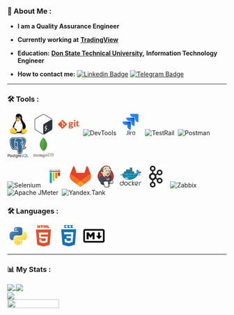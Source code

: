 ### :wave: About Me :
- **I am a Quality Assurance Engineer**
  
- **Currently working at** [**TradingView**](https://www.tradingview.com/about/)

- **Education:** [**Don State Technical University**](https://donstu.ru/en/)**,** **Information Technology Engineer**
  
- **How to contact me:** [![Linkedin Badge](https://img.shields.io/badge/-LinkedIn-blue?style=flat&logo=Linkedin&logoColor=white)](https://www.linkedin.com/mwlite/in/dmitriy-nikolaev-4aa854238) [![Telegram Badge](https://img.shields.io/badge/-Telegram-blue?style=flat&logo=Telegram&logoColor=white)](https://t.me/vypiem_za_lyubov)

---

### :hammer_and_wrench: Tools :
<div>
  <img src="https://github.com/devicons/devicon/blob/master/icons/linux/linux-original.svg" title="Linux" alt="Linux" width="50" height="50"/>&nbsp;
  <img src="https://github.com/devicons/devicon/blob/master/icons/bash/bash-original.svg" title="Bash" alt="Bash" width="50" height="50"/>&nbsp;
  <img src="https://github.com/devicons/devicon/blob/master/icons/git/git-plain-wordmark.svg" title="Git" alt="Git" width="50" height="50"/>&nbsp;
  <img src="https://iconape.com/wp-content/files/vu/371696/svg/371696.svg" title="DevTools" alt="DevTools" width="50" height="50"/>&nbsp;
  <img src="https://github.com/devicons/devicon/blob/master/icons/jira/jira-original-wordmark.svg" title="Jira" alt="Jira" width="50" height="50"/>&nbsp;
  <img src="https://media.gurock.com/gk-media/logos/TestRail%20Logo%20Square.svg" title="TestRail" alt="TestRail" width="50" height="50"/>&nbsp;
  <img src="https://uxwing.com/wp-content/themes/uxwing/download/brands-and-social-media/postman-icon.png" title="Postman" alt="Postman" width="50" height="50"/>&nbsp;
  <img src="https://github.com/devicons/devicon/blob/master/icons/postgresql/postgresql-original-wordmark.svg" title="PostgreSQL" alt="PostgreSQL" width="50" height="50"/>&nbsp;
  <img src="https://github.com/devicons/devicon/blob/master/icons/mongodb/mongodb-original-wordmark.svg" title="MongoDB" alt="MongoDB" width="50" height="50"/>&nbsp;

  <img src="https://avatars0.githubusercontent.com/u/983927?v=3&s=400" title="Selenium" alt="Selenium" width="50" height="50"/>&nbsp;
  <img src="https://github.com/devicons/devicon/blob/master/icons/pytest/pytest-original.svg" title="PyTest" alt="PyTest" width="50" height="50"/>&nbsp;
  <img src="https://github.com/devicons/devicon/blob/master/icons/gitlab/gitlab-original.svg" title="GitLab" alt="GitLab" width="50" height="50"/>&nbsp;
  <img src="https://github.com/devicons/devicon/blob/master/icons/jenkins/jenkins-original.svg" title="Jenkins" alt="Jenkins" width="50" height="50"/>&nbsp;
  <img src="https://github.com/devicons/devicon/blob/master/icons/docker/docker-original-wordmark.svg" title="Docker" alt="Docker" width="50" height="50"/>&nbsp;
  <img src="https://github.com/devicons/devicon/blob/master/icons/apachekafka/apachekafka-original.svg" title="Apache Kafka" alt="Apache Kafka" width="50" height="50"/>&nbsp;
  <img src="https://upload.wikimedia.org/wikipedia/commons/thumb/5/5d/Zabbix_logo_square.svg/2500px-Zabbix_logo_square.svg.png" title="Zabbix" alt="Zabbix" width="50" height="50"/>&nbsp; 
  <img src="https://jmeter.apache.org/images/jmeter_square.svg" title="Apache JMeter" alt="Apache JMeter" width="50" height="50"/>&nbsp;
  <img src="https://upload.wikimedia.org/wikipedia/commons/4/48/Yandex.Tank_logo.jpg" title="Yandex.Tank" alt="Yandex.Tank" width="50" height="50"/>&nbsp;  
</div> 

### :hammer_and_wrench: Languages :
<div>
  <img src="https://github.com/devicons/devicon/blob/master/icons/python/python-original.svg" title="Python" alt="Python" width="50" height="50"/>&nbsp;
  <img src="https://github.com/devicons/devicon/blob/master/icons/html5/html5-plain-wordmark.svg" title="HTML" alt="HTML" width="50" height="50"/>&nbsp;
  <img src="https://github.com/devicons/devicon/blob/master/icons/css3/css3-plain-wordmark.svg" title="CSS" alt="CSS" width="50" height="50"/>&nbsp;
  <img src="https://github.com/devicons/devicon/blob/master/icons/markdown/markdown-original.svg" title="Markdown" alt="Markdown" width="50" height="50"/>&nbsp;
</div> 

---

### :bar_chart: My Stats :

<a href="https://git.io/streak-stats">
  <img align="center" height="180" src="http://github-readme-streak-stats.herokuapp.com?user=vypiemzalyubov&border_radius=10&card_width=360&fire=000000&stroke=000000&ring=000000&currStreakLabel=000000&border=DDDDDD" />
</a>

<a href="https://github.com/anuraghazra/github-readme-stats">
  <img align="center" height="180" src="https://github-readme-stats.vercel.app/api/top-langs/?username=vypiemzalyubov&layout=compact&theme=graywhite" />
</a>
<br>
<a href="https://www.codewars.com/users/vypiemzalyubov">
  <img align="center" src="https://www.codewars.com/users/vypiemzalyubov/badges/micro" />
</a>
<br>
<img width="119" height="20" src="https://komarev.com/ghpvc/?username=vypiemzalyubov&style=flat&color=lightgrey" alt=""/>
